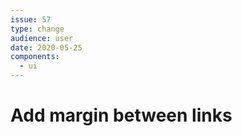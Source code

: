 ```yaml
---
issue: 57
type: change
audience: user
date: 2020-05-25
components:
  - ui
---
```

# Add margin between links
